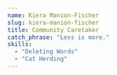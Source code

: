 ```yaml
---
name: Kiera Manion-Fischer
slug: kiera-manion-fischer
title: Community Caretaker
catch_phrase: "Less is more."
skills:
  - "Deleting Words"
  - "Cat Herding"
---
```

